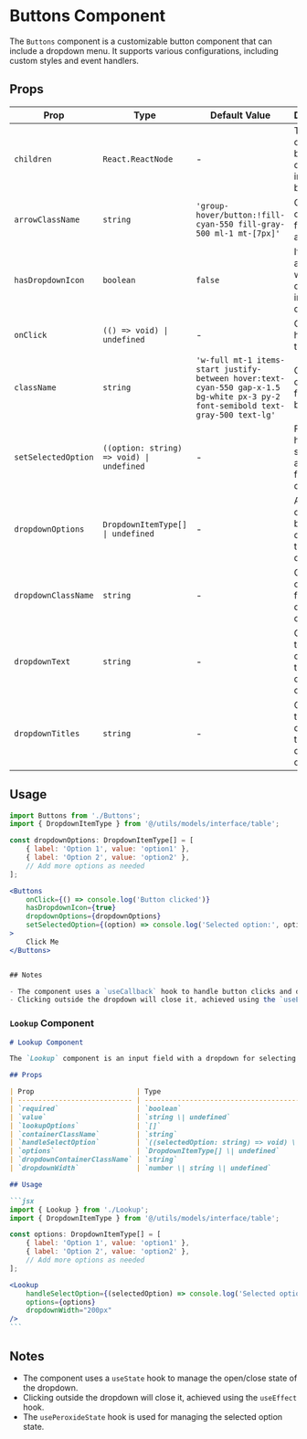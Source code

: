 # Buttons Component

The `Buttons` component is a customizable button component that can include a dropdown menu. It supports various configurations, including custom styles and event handlers.

## Props

| Prop                | Type                                      | Default Value                                                                                                                    | Description                                                       |
| ------------------- | ----------------------------------------- | -------------------------------------------------------------------------------------------------------------------------------- | ----------------------------------------------------------------- |
| `children`          | `React.ReactNode`                         | -                                                                                                                                | The content to be displayed inside the button.                    |
| `arrowClassName`    | `string`                                  | `'group-hover/button:!fill-cyan-550 fill-gray-500 ml-1 mt-[7px]'`                                                                | Custom class name for the arrow icon.                             |
| `hasDropdownIcon`   | `boolean`                                 | `false`                                                                                                                          | If `true`, an arrow icon will be displayed indicating a dropdown. |
| `onClick`           | `(() => void) \| undefined`               | -                                                                                                                                | Click handler for the button.                                     |
| `className`         | `string`                                  | `'w-full mt-1 items-start justify-between hover:text-cyan-550 gap-x-1.5 bg-white px-3 py-2 font-semibold text-gray-500 text-lg'` | Custom class name for the button.                                 |
| `setSelectedOption` | `((option: string) => void) \| undefined` | -                                                                                                                                | Function to handle the selection of an option from the dropdown.  |
| `dropdownOptions`   | `DropdownItemType[] \| undefined`         | -                                                                                                                                | Array of options to be displayed in the dropdown.                 |
| `dropdownClassName` | `string`                                  | -                                                                                                                                | Custom class name for the dropdown container.                     |
| `dropdownText`      | `string`                                  | -                                                                                                                                | Custom text to be displayed in the dropdown options.              |
| `dropdownTitles`    | `string`                                  | -                                                                                                                                | Custom titles to be displayed in the dropdown options.            |

## Usage

```jsx
import Buttons from './Buttons';
import { DropdownItemType } from '@/utils/models/interface/table';

const dropdownOptions: DropdownItemType[] = [
    { label: 'Option 1', value: 'option1' },
    { label: 'Option 2', value: 'option2' },
    // Add more options as needed
];

<Buttons
    onClick={() => console.log('Button clicked')}
    hasDropdownIcon={true}
    dropdownOptions={dropdownOptions}
    setSelectedOption={(option) => console.log('Selected option:', option)}
>
    Click Me
</Buttons>


## Notes

- The component uses a `useCallback` hook to handle button clicks and dropdown toggle for performance optimization.
- Clicking outside the dropdown will close it, achieved using the `useEffect` hook.

```

### `Lookup` Component

````markdown
# Lookup Component

The `Lookup` component is an input field with a dropdown for selecting options. It allows filtering options based on user input and handles selection events.

## Props

| Prop                         | Type                                              | Default Value                                                                                                                    | Description                                                      |
| ---------------------------- | ------------------------------------------------- | -------------------------------------------------------------------------------------------------------------------------------- | ---------------------------------------------------------------- |
| `required`                   | `boolean`                                         | `false`                                                                                                                          | If `true`, the input field will be marked as required.           |
| `value`                      | `string \| undefined`                             | -                                                                                                                                | The initial value of the input field.                            |
| `lookupOptions`              | `[]`                                              | -                                                                                                                                | **Deprecated.** Please use `options` instead.                    |
| `containerClassName`         | `string`                                          | `'w-full mt-1 items-start justify-between hover:text-cyan-550 gap-x-1.5 bg-white px-3 py-2 font-semibold text-gray-500 text-lg'` | Custom class name for the input container.                       |
| `handleSelectOption`         | `((selectedOption: string) => void) \| undefined` | -                                                                                                                                | Function to handle the selection of an option from the dropdown. |
| `options`                    | `DropdownItemType[] \| undefined`                 | -                                                                                                                                | Array of options to be displayed in the dropdown.                |
| `dropdownContainerClassName` | `string`                                          | -                                                                                                                                | Custom class name for the dropdown container.                    |
| `dropdownWidth`              | `number \| string \| undefined`                   | -                                                                                                                                | Width of the dropdown container.                                 |

## Usage

```jsx
import { Lookup } from './Lookup';
import { DropdownItemType } from '@/utils/models/interface/table';

const options: DropdownItemType[] = [
    { label: 'Option 1', value: 'option1' },
    { label: 'Option 2', value: 'option2' },
    // Add more options as needed
];

<Lookup
    handleSelectOption={(selectedOption) => console.log('Selected option:', selectedOption)}
    options={options}
    dropdownWidth="200px"
/>
```
````

## Notes

-   The component uses a `useState` hook to manage the open/close state of the dropdown.
-   Clicking outside the dropdown will close it, achieved using the `useEffect` hook.
-   The `usePeroxideState` hook is used for managing the selected option state.
